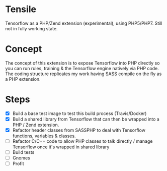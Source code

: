 # Tensile
Tensorflow as a PHP/Zend extension (experimental), using PHP5/PHP7. Still not in fully working state.

# Concept

The concept of this extension is to expose Tensorflow into PHP directly so you can run rules, training & the Tensorflow engine natively via PHP code. The coding structure replicates my work having SASS compile on the fly as a PHP extension.

# Steps
- [x] Build a base test image to test this build process (Travis/Docker)
- [x] Build a shared library from Tensorflow that can then be wrapped into a PHP / Zend extension.
- [x] Refactor header classes from SASSPHP to deal with Tensorflow functions, variables & classes. 
- [ ] Refactor C/C++ code to allow PHP classes to talk directly / manage Tensorflow once it's wrapped in shared library
- [ ] Build tests
- [ ] Gnomes
- [ ] Profit
